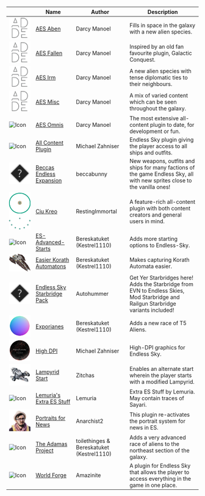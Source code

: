 
| | Name | Author | Description |
|-|------|--------|-------------|
| ![Icon](https://github.com/Adde-Endless-Sky/AES-Aben/raw/3f569b3bf386981773b6a21b88542c039f5f5153/icon.png) | [AES Aben](https://github.com/Adde-Endless-Sky/AES-Aben/archive/3f569b3bf386981773b6a21b88542c039f5f5153.zip) | Darcy Manoel | Fills in space in the galaxy with a new alien species. |
| ![Icon](https://github.com/Adde-Endless-Sky/AES-Fallen/raw/ad47b294bb6c88dfcdbc16687598942808cbd83a/icon.png) | [AES Fallen](https://github.com/Adde-Endless-Sky/AES-Fallen/archive/ad47b294bb6c88dfcdbc16687598942808cbd83a.zip) | Darcy Manoel | Inspired by an old fan favourite plugin, Galactic Conquest. |
| ![Icon](https://github.com/Adde-Endless-Sky/AES-Irm/raw/c1f136505e9870aef325c7350ef752b1fdcf11f7/icon.png) | [AES Irm](https://github.com/Adde-Endless-Sky/AES-Irm/archive/c1f136505e9870aef325c7350ef752b1fdcf11f7.zip) | Darcy Manoel | A new alien species with tense diplomatic ties to their neighbours. |
| ![Icon](https://github.com/Adde-Endless-Sky/AES-Misc/raw/5d6e601d833d5f267f724d16a09c9ddd0d756f35/icon.png) | [AES Misc](https://github.com/Adde-Endless-Sky/AES-Misc/archive/5d6e601d833d5f267f724d16a09c9ddd0d756f35.zip) | Darcy Manoel | A mix of varied content which can be seen throughout the galaxy. |
| ![Icon](https://github.com/Adde-Endless-Sky/AES-Omnis/raw/52c8f9f21b35698ee141bd2c6e46e42711834002/icon.png) | [AES Omnis](https://github.com/Adde-Endless-Sky/AES-Omnis/archive/52c8f9f21b35698ee141bd2c6e46e42711834002.zip) | Darcy Manoel | The most extensive all-content plugin to date, for development or fun. |
| ![Icon](https://github.com/endless-sky/all-content-plugin/raw/v0.9.14/icon.png) | [All Content Plugin](https://github.com/endless-sky/all-content-plugin/archive/refs/tags/v0.9.14.zip) | Michael Zahniser | Endless Sky plugin giving the player access to all ships and outfits. |
| ![Icon](https://raw.githubusercontent.com/endless-sky/endless-sky/master/images/outfit/unknown.png) | [Beccas Endless Expansion](https://github.com/beccabunny/Beccas-Endless-Expansion/archive/refs/tags/1.2.0.zip) | beccabunny | New weapons, outfits and ships for many factions of the game Endless Sky, all with new sprites close to the vanilla ones! |
| ![Icon](https://github.com/RestingImmortal/Ciu-Kreo/raw/fe137a8624b8e875782ca9b5e3efeeae58d6f365/icon.png) | [Ciu Kreo](https://github.com/RestingImmortal/Ciu-Kreo/archive/fe137a8624b8e875782ca9b5e3efeeae58d6f365.zip) | RestingImmortal | A feature-rich all-content plugin with both content creators and general users in mind. |
| ![Icon](https://github.com/kestrel1110/ES-Advanced-Starts/raw/1.2/icon.jpg) | [ES-Advanced-Starts](https://github.com/kestrel1110/ES-Advanced-Starts/archive/1.2.zip) | Bereskatuket (Kestrel1110) | Adds more starting options to Endless-Sky. |
| ![Icon](https://github.com/kestrel1110/Easier-Korath-Automatons/raw/1.0.0/icon.png) | [Easier Korath Automatons](https://github.com/kestrel1110/Easier-Korath-Automatons/archive/1.0.0.zip) | Bereskatuket (Kestrel1110) | Makes capturing Korath Automata easier. |
| ![Icon](https://raw.githubusercontent.com/endless-sky/endless-sky/master/images/outfit/unknown.png) | [Endless Sky Starbridge Pack](https://github.com/Autohummer/Endless-Sky-Starbridge-Pack/archive/refs/tags/1.0.zip) | Autohummer | Get Yer Starbridges here! Adds the Starbridge from EVN to Endless Skies, Mod Starbridge and Railgun Starbridge variants included! |
| ![Icon](https://github.com/kestrel1110/Exporianes/raw/1.9/icon.png) | [Exporianes](https://github.com/kestrel1110/Exporianes/archive/1.9.zip) | Bereskatuket (Kestrel1110) | Adds a new race of T5 Aliens. |
| ![Icon](https://github.com/endless-sky/endless-sky-high-dpi/raw/v0.9.14/icon.png) | [High DPI](https://github.com/endless-sky/endless-sky-high-dpi/archive/refs/tags/v0.9.14.zip) | Michael Zahniser | High-DPI graphics for Endless Sky. |
| ![Icon](https://raw.githubusercontent.com/Zitchas/ES_Lampyrid_Start/main/icon.png) | [Lampyrid Start](https://github.com/Zitchas/ES_Lampyrid_Start/releases/download/v1.0/Z_Lampyrid_Start_release_v1.0.zip) | Zitchas | Enables an alternate start wherein the player starts with a modified Lampyrid. |
| ![Icon](https://raw.githubusercontent.com/a-random-lemurian/Lemurias-Extra-ES-Stuff/v0.10.7/icon.png) | [Lemuria's Extra ES Stuff](https://github.com/a-random-lemurian/Lemurias-Extra-ES-Stuff/archive/refs/tags/v0.10.7.zip) | Lemuria | Extra ES Stuff by Lemuria. May contain traces of Sayari. |
| ![Icon](https://github.com/Anarchist2/ES-news-portraits/raw/v1.0/icon.png) | [Portraits for News](https://github.com/Anarchist2/ES-news-portraits/archive/v1.0.zip) | Anarchist2 | This plugin re-activates the portrait system for news in ES. |
| ![Icon](https://github.com/kestrel1110/Adamas-Project/raw/v0.1.1/icon.png) | [The Adamas Project](https://github.com/kestrel1110/Adamas-Project/archive/v0.1.1.zip) | toilethinges & Bereskatuket (Kestrel1110) | Adds a very advanced race of aliens to the northeast section of the galaxy. |
| ![Icon](https://github.com/EndlessSkyCommunity/world-forge/raw/288e81952a3736c81069e0023ab4db439fe1d0a7/icon.png) | [World Forge](https://github.com/EndlessSkyCommunity/world-forge/archive/288e81952a3736c81069e0023ab4db439fe1d0a7.zip) | Amazinite | A plugin for Endless Sky that allows the player to access everything in the game in one place. |